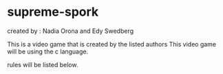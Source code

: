 # supreme-spork

created by : Nadia Orona and Edy Swedberg 

This is a video game that is created by the listed authors 
This video game will be using the c language.

rules will be listed below.
